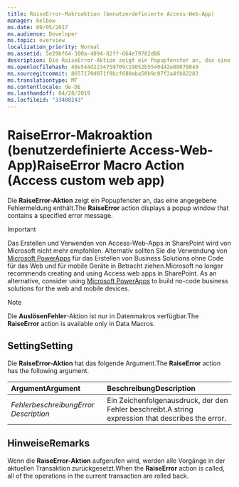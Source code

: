 ```yaml
---
title: RaiseError-Makroaktion (benutzerdefinierte Access-Web-App)
manager: kelbow
ms.date: 09/05/2017
ms.audience: Developer
ms.topic: overview
localization_priority: Normal
ms.assetid: 5e29bf64-300a-4094-82ff-664e79782d86
description: Die RaiseError-Aktion zeigt ein Popupfenster an, das eine angegebene Fehlermeldung enthält.
ms.openlocfilehash: 49e544d2234759709c19052b5540d42e88070849
ms.sourcegitcommit: 8657170d071f9bcf680aba50b9c07f2a4fb82283
ms.translationtype: MT
ms.contentlocale: de-DE
ms.lasthandoff: 04/28/2019
ms.locfileid: "33408243"
---
```

# <a name="raiseerror-macro-action-access-custom-web-app"></a><span data-ttu-id="14031-103">RaiseError-Makroaktion (benutzerdefinierte Access-Web-App)</span><span class="sxs-lookup"><span data-stu-id="14031-103">RaiseError Macro Action (Access custom web app)</span></span>

<span data-ttu-id="14031-104">Die **RaiseError-Aktion** zeigt ein Popupfenster an, das eine angegebene Fehlermeldung enthält.</span><span class="sxs-lookup"><span data-stu-id="14031-104">The **RaiseError** action displays a popup window that contains a specified error message.</span></span> 
  
> [!IMPORTANT]
> <span data-ttu-id="14031-p101">Das Erstellen und Verwenden von Access-Web-Apps in SharePoint wird von Microsoft nicht mehr empfohlen. Alternativ sollten Sie die Verwendung von [Microsoft PowerApps](https://powerapps.microsoft.com/en-us/) für das Erstellen von Business Solutions ohne Code für das Web und für mobile Geräte in Betracht ziehen.</span><span class="sxs-lookup"><span data-stu-id="14031-p101">Microsoft no longer recommends creating and using Access web apps in SharePoint. As an alternative, consider using [Microsoft PowerApps](https://powerapps.microsoft.com/en-us/) to build no-code business solutions for the web and mobile devices.</span></span> 
  
> [!NOTE]
> <span data-ttu-id="14031-107">Die **AuslösenFehler**-Aktion ist nur in Datenmakros verfügbar.</span><span class="sxs-lookup"><span data-stu-id="14031-107">The **RaiseError** action is available only in Data Macros.</span></span> 
  
## <a name="setting"></a><span data-ttu-id="14031-108">Setting</span><span class="sxs-lookup"><span data-stu-id="14031-108">Setting</span></span>

<span data-ttu-id="14031-109">Die **RaiseError-Aktion** hat das folgende Argument.</span><span class="sxs-lookup"><span data-stu-id="14031-109">The **RaiseError** action has the following argument.</span></span> 
  
|<span data-ttu-id="14031-110">**Argument**</span><span class="sxs-lookup"><span data-stu-id="14031-110">**Argument**</span></span>|<span data-ttu-id="14031-111">**Beschreibung**</span><span class="sxs-lookup"><span data-stu-id="14031-111">**Description**</span></span>|
|:-----|:-----|
| <span data-ttu-id="14031-112">_Fehlerbeschreibung_</span><span class="sxs-lookup"><span data-stu-id="14031-112">_Error Description_</span></span> <br/> |<span data-ttu-id="14031-113">Ein Zeichenfolgenausdruck, der den Fehler beschreibt.</span><span class="sxs-lookup"><span data-stu-id="14031-113">A string expression that describes the error.</span></span>  <br/> |
   
## <a name="remarks"></a><span data-ttu-id="14031-114">Hinweise</span><span class="sxs-lookup"><span data-stu-id="14031-114">Remarks</span></span>

<span data-ttu-id="14031-115">Wenn die **RaiseError-Aktion** aufgerufen wird, werden alle Vorgänge in der aktuellen Transaktion zurückgesetzt.</span><span class="sxs-lookup"><span data-stu-id="14031-115">When the **RaiseError** action is called, all of the operations in the current transaction are rolled back.</span></span> 
  

